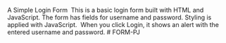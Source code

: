 A Simple Login Form
‎
‎This is a basic login form built with HTML and JavaScript.
‎The form has fields for username and password.
‎Styling is applied with JavaScript.
‎
‎When you click Login, it shows an alert with the entered username and password.
‎# FORM-PJ
